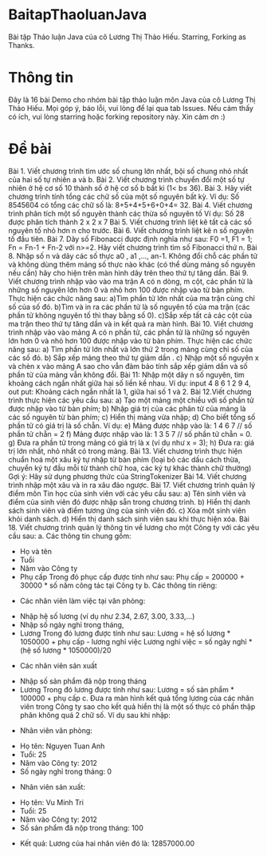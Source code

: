 # BaitapThaoluanJava
Bài tập Thảo luận Java của cô Lương Thị Thảo Hiếu. Starring, Forking as Thanks.

# Thông tin
Đây là 16 bài Demo cho nhóm bài tập thảo luận môn Java của cô Lương Thị Thảo Hiếu.
Mọi góp ý, báo lỗi, vui lòng để lại qua tab Issues.
Nếu cảm thấy có ích, vui lòng starring hoặc forking repository này.
Xin cảm ơn :)

# Đề bài
Bài 1. Viết chương trình tìm ước số chung lớn nhất, bội số chung nhỏ nhất của hai số tự nhiên a và b.
Bài 2. Viết chương trình chuyển đổi một số tự nhiên ở hệ cơ số 10 thành số ở hệ cơ số b bất kì (1< b≤ 36).
Bài 3. Hãy viết chương trình tính tổng các chữ số của một số nguyên bất kỳ. Ví dụ: Số  8545604 có tổng các chữ số là: 8+5+4+5+6+0+4= 32.
Bài 4. Viết chương trình phân tích một số nguyên thành các thừa số nguyên tố
        Ví dụ: Số 28 được phân tích thành 2 x 2 x 7
Bài 5. Viết chương trình liệt kê tất cả các số nguyên tố nhỏ hơn n cho trước.
Bài 6. Viết chương trình liệt kê n số nguyên tố đầu tiên.
Bài 7. Dãy số Fibonacci được định nghĩa như sau: F0 =1, F1 = 1; Fn = Fn-1 + Fn-2 với n>=2. Hãy viết chương trình tìm số Fibonacci thứ n.
Bài 8. Nhập số n và dãy các số thực  a0 , a1 ,..., an-1. Không đổi chỗ các phần tử và không dùng thêm mảng số thực nào khác (có thể dùng mảng số nguyên nếu cần) hãy cho hiện trên màn hình dãy trên theo thứ tự tăng dần.
Bài 9. Viết chương trình nhập vào vào ma trận A có n dòng, m cột, các phần tử là những số nguyên lớn hơn 0 và nhỏ hơn 100 được nhập vào từ bàn phím. Thực hiện các chức năng sau:
a)Tìm phần tử lớn nhất của ma trận cùng chỉ số của số đó.
b)Tìm và in ra các phần tử là số nguyên tố của ma trận (các phần tử không nguyên tố thì thay bằng số 0).
c)Sắp xếp tất cả các cột của ma trận theo thứ tự tăng dần và in kết quả ra màn hình.
Bài 10. Viết chương trình nhập vào vào mảng A có n phần tử, các phần tử là những số nguyên lớn hơn 0 và nhỏ hơn 100 được nhập vào từ bàn phím. Thực hiện các chức năng sau:
a) Tìm phần tử lớn nhất và lớn thứ 2 trong mảng cùng chỉ số của các số đó.
b) Sắp xếp mảng theo thứ tự giảm dần .
c) Nhập một số nguyên x và chèn x vào mảng A sao cho vẫn đảm bảo tính sắp xếp giảm dần và số phần tử của mảng vẫn không đổi.
Bài 11: Nhập một dãy n số nguyên, tìm khoảng cách ngắn nhất giữa hai số liền kề nhau.
Ví dụ: input 4 8 6 1 2 9 4, out put: Khoảng cách ngắn nhất là 1, giữa hai số 1 và 2.
Bài 12.Viết chương trình thực hiện các yêu cầu sau:
a) Tạo một mảng một chiều với số phần tử được nhập vào từ bàn phím;
b) Nhập giá trị của các phân tử của mảng là các số nguyên từ bàn phím;
c) Hiển thị mảng vừa nhập;
d) Cho biết tổng số phần tử có giá trị là số chẵn. Ví dụ:
e) Mảng được nhập vào là: 1 4 6 7 // số phần tử chẵn = 2
f) Mảng được nhập vào là: 1 3 5 7 // số phần tử chẵn = 0.
g) Đưa ra phần tử trong mảng có giá trị là x (ví dụ như x = 3);
h) Đưa ra: giá trị lớn nhất, nhỏ nhất có trong mảng.
Bài 13. Viết chương trình thực hiện chuẩn hoá một xâu ký tự nhập từ bàn phím (loại bỏ các dấu cách thừa, chuyển ký tự đầu mỗi từ thành chữ hoa, các ký tự khác thành chữ thường)
Gợi ý: Hãy sử dụng phương thức của StringTokenizer
Bài 14.  Viết chương trình nhập một xâu và in ra xâu đảo ngược.
Bài 17. Viết chương trình quản lý điểm môn Tin học của sinh viên với các yêu cầu sau:
a) Tên sinh viên và điểm của sinh viên đó được nhập sẵn trong chương trình.
b) Hiển thị danh sách sinh viên và điểm tương ứng của sinh viên đó.
c) Xóa một sinh viên khỏi danh sách.
d) Hiển thị danh sách sinh viên sau khi thực hiện xóa.
Bài 18. Viết chương trình quản lý thông tin về lương cho một Công ty với các yêu cầu sau:
a. Các thông tin chung gồm: 
- Họ và tên
- Tuổi
- Năm vào Công ty
- Phụ cấp
Trong đó phục cấp được tính như sau:
 Phụ cấp = 200000 +  30000 * số năm công tác tại Công ty 
b. Các thông tin riêng:
* Các nhân viên làm việc tại văn phòng:
- Nhập hệ số lương (ví dụ như 2.34, 2.67, 3.00, 3.33,...)
- Nhập số ngày nghỉ trong tháng,
- Lương
Trong đó lương được tính như sau: 
Lương = hệ số lương * 1050000 + phụ cấp - lương nghỉ việc
Lương nghỉ việc = số ngày nghỉ * (hệ số lương * 1050000)/20
* Các nhân viên sản xuất
- Nhập số sản phẩm đã nộp trong tháng
- Lương
Trong đó lương được tính như sau: 
Lương = số sản phẩm * 100000 + phụ cấp
c. Đưa ra màn hình kết quả tổng lương của các nhân viên trong Công ty sao cho kết quả hiển thị là một số thực có phần thập phân không quá 2 chữ số. 
Ví dụ sau khi nhập:
* Nhân viên văn phòng:
- Họ tên: Nguyen Tuan Anh
- Tuổi: 25
- Năm vào Công ty: 2012
- Số ngày nghỉ trong tháng: 0
* Nhân viên sản xuất:
- Họ tên: Vu Minh Tri
- Tuổi: 25
- Năm vào Công ty: 2012
- Số sản phẩm đã nộp trong tháng: 100
* Kết quả: Lương của hai nhân viên đó là: 12857000.00


